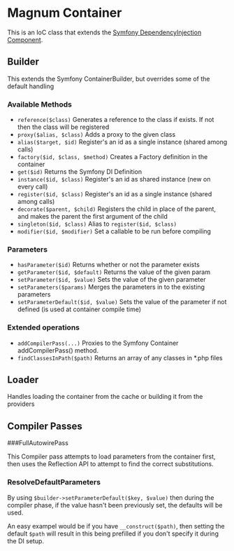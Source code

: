 # Magnum Container

This is an IoC class that extends the [Symfony DependencyInjection Component](https://symfony.com/doc/current/components/dependency_injection.html).

## Builder

This extends the Symfony ContainerBuilder, but overrides some of the default handling

### Available Methods

- `reference($class)` Generates a reference to the class if exists. If not then the class will be registered
- `proxy($alias, $class)` Adds a proxy to the given class 
- `alias($target, $id)` Register's an id as a single instance (shared among calls)
- `factory($id, $class, $method)` Creates a Factory definition in the container
- `get($id)` Returns the Symfony DI Definition
- `instance($id, $class)` Register's an id as shared instance (new on every call)
- `register($id, $class)` Register's an id as a single instance (shared among calls)
- `decorate($parent, $child)` Registers the child in place of  the parent, and makes the parent the first argument of the child
- `singleton($id, $class)` Alias to `register($id, $class)`
- `modifier($id, $modifier)` Set a callable to be run before compiling

### Parameters

- `hasParameter($id)` Returns whether or not the parameter exists
- `getParameter($id, $default)` Returns the value of the given param
- `setParameter($id, $value)` Sets the value of the given parameter
- `setParameters($params)` Merges the parameters in to the existing parameters
- `setParameterDefault($id, $value)` Sets the value of the parameter if not defined (is used at container compile time)

### Extended operations

- `addCompilerPass(...)` Proxies to the Symfony Container addCompilerPass() method.
- `findClassesInPath($path)` Returns an array of any classes in *.php files

## Loader

Handles loading the container from the cache or building it from the providers

## Compiler Passes

###FullAutowirePass

This Compiler pass attempts to load parameters from the container first, then uses the Reflection API to attempt to find the correct substitutions.

### ResolveDefaultParameters

By using `$builder->setParameterDefault($key, $value)` then during the compiler phase, if the value hasn't been previously set, the defaults will be used.

An easy exampel would be if you have `__construct($path)`, then setting the default `$path` will result in this being prefilled if you don't specify it during the DI setup.
